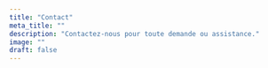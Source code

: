 ```yaml
---
title: "Contact"
meta_title: ""
description: "Contactez-nous pour toute demande ou assistance."
image: ""
draft: false
---
```


